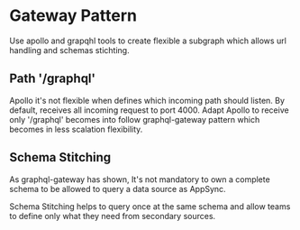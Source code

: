# Gateway Pattern

Use apollo and grapqhl tools to create flexible a subgraph which allows url handling and schemas stichting.

## Path '/graphql'

Apollo it's not flexible when defines which incoming path should listen. By default, receives all incoming request to port 4000. Adapt Apollo to receive only '/graphql' becomes into follow graphql-gateway pattern which becomes in less scalation flexibility.


## Schema Stitching

As graphql-gateway has shown, It's not mandatory to own a complete schema to be allowed to query a data source as AppSync. 

Schema Stitching helps to query once at the same schema and allow teams to define only what they need from secondary sources.

